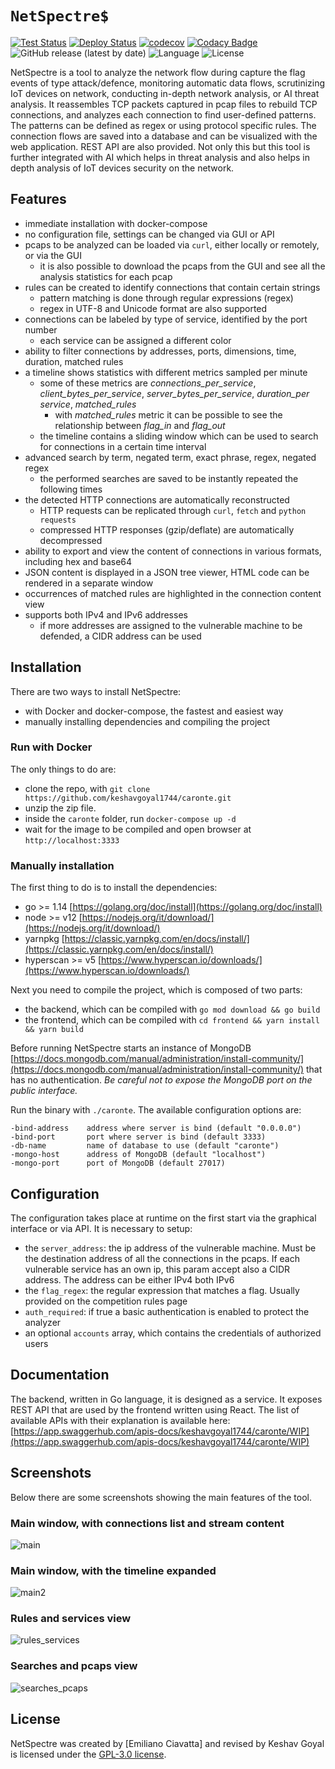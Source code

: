 # `NetSpectre$`

[![Test Status](https://github.com/keshavgoyal1744/caronte/actions/workflows/test.yml/badge.svg?branch=main)](https://github.com/keshavgoyal1744/caronte/actions/workflows/test.yml)
[![Deploy Status](https://github.com/keshavgoyal1744/caronte/actions/workflows/deploy.yml/badge.svg)](https://github.com/keshavgoyal1744/caronte/actions/workflows/deploy.yml)
[![codecov](https://codecov.io/gh/keshavgoyal1744/caronte/branch/develop/graph/badge.svg)](https://codecov.io/gh/keshavgoyal1744/caronte)
[![Codacy Badge](https://api.codacy.com/project/badge/Grade/009dca44f4da4118a20aed2b9b7610c0)](https://www.codacy.com/manual/keshavgoyal1744/caronte?utm_source=github.com&amp;utm_medium=referral&amp;utm_content=keshavgoyal1744/caronte&amp;utm_campaign=Badge_Grade)
![GitHub release (latest by date)](https://img.shields.io/github/v/tag/keshavgoyal1744/caronte)
![Language](https://img.shields.io/badge/language-go-blue)
![License](https://img.shields.io/github/license/keshavgoyal1744/caronte)

NetSpectre is a tool to analyze the network flow during capture the flag events of type attack/defence, monitoring automatic data flows, scrutinizing IoT devices on network, conducting in-depth network analysis, or AI threat analysis.
It reassembles TCP packets captured in pcap files to rebuild TCP connections, and analyzes each connection to find user-defined patterns.
The patterns can be defined as regex or using protocol specific rules.
The connection flows are saved into a database and can be visualized with the web application. REST API are also provided. Not only this
but this tool is further integrated with AI which helps in threat analysis and also helps in depth analysis of IoT devices security on the network.

## Features
-   immediate installation with docker-compose
-   no configuration file, settings can be changed via GUI or API
-   pcaps to be analyzed can be loaded via `curl`, either locally or remotely, or via the GUI
    -   it is also possible to download the pcaps from the GUI and see all the analysis statistics for each pcap
-   rules can be created to identify connections that contain certain strings
    -   pattern matching is done through regular expressions (regex)
    -   regex in UTF-8 and Unicode format are also supported
-   connections can be labeled by type of service, identified by the port number
    -   each service can be assigned a different color
-   ability to filter connections by addresses, ports, dimensions, time, duration, matched rules
-   a timeline shows statistics with different metrics sampled per minute
    -   some of these metrics are *connections_per_service*, *client_bytes_per_service*, *server_bytes_per_service*, *duration_per service*, *matched_rules*
        -   with *matched_rules* metric it can be possible to see the relationship between *flag_in* and *flag_out*
    -   the timeline contains a sliding window which can be used to search for connections in a certain time interval
-   advanced search by term, negated term, exact phrase, regex, negated regex
    -   the performed searches are saved to be instantly repeated the following times
-   the detected HTTP connections are automatically reconstructed
    -   HTTP requests can be replicated through `curl`, `fetch` and `python requests`
    -   compressed HTTP responses (gzip/deflate) are automatically decompressed
-   ability to export and view the content of connections in various formats, including hex and base64
-   JSON content is displayed in a JSON tree viewer, HTML code can be rendered in a separate window
-   occurrences of matched rules are highlighted in the connection content view
-   supports both IPv4 and IPv6 addresses
    -   if more addresses are assigned to the vulnerable machine to be defended, a CIDR address can be used

## Installation
There are two ways to install NetSpectre:
-   with Docker and docker-compose, the fastest and easiest way
-   manually installing dependencies and compiling the project

### Run with Docker
The only things to do are:
-   clone the repo, with `git clone https://github.com/keshavgoyal1744/caronte.git`
-   unzip the zip file.
-   inside the `caronte` folder, run `docker-compose up -d`
-   wait for the image to be compiled and open browser at `http://localhost:3333`

### Manually installation
The first thing to do is to install the dependencies:
-   go >= 1.14 [https://golang.org/doc/install](https://golang.org/doc/install)
-   node >= v12 [https://nodejs.org/it/download/](https://nodejs.org/it/download/)
-   yarnpkg [https://classic.yarnpkg.com/en/docs/install/](https://classic.yarnpkg.com/en/docs/install/)
-   hyperscan >= v5 [https://www.hyperscan.io/downloads/](https://www.hyperscan.io/downloads/)

Next you need to compile the project, which is composed of two parts:
-   the backend, which can be compiled with `go mod download && go build`
-   the frontend, which can be compiled with `cd frontend && yarn install && yarn build`

Before running NetSpectre starts an instance of MongoDB [https://docs.mongodb.com/manual/administration/install-community/](https://docs.mongodb.com/manual/administration/install-community/) that has no authentication. _Be careful not to expose the MongoDB port on the public interface._

Run the binary with `./caronte`. The available configuration options are:
```text
-bind-address    address where server is bind (default "0.0.0.0")
-bind-port       port where server is bind (default 3333)
-db-name         name of database to use (default "caronte")
-mongo-host      address of MongoDB (default "localhost")
-mongo-port      port of MongoDB (default 27017)
```

## Configuration
The configuration takes place at runtime on the first start via the graphical interface or via API. It is necessary to setup:
-   the `server_address`: the ip address of the vulnerable machine. Must be the destination address of all the connections in the pcaps. If each vulnerable service has an own ip, this param accept also a CIDR address. The address can be either IPv4 both IPv6
-   the `flag_regex`: the regular expression that matches a flag. Usually provided on the competition rules page
-   `auth_required`: if true a basic authentication is enabled to protect the analyzer
-   an optional `accounts` array, which contains the credentials of authorized users

## Documentation
The backend, written in Go language, it is designed as a service. It exposes REST API that are used by the frontend written using React. The list of available APIs with their explanation is available here: [https://app.swaggerhub.com/apis-docs/keshavgoyal1744/caronte/WIP](https://app.swaggerhub.com/apis-docs/keshavgoyal1744/caronte/WIP)

## Screenshots
Below there are some screenshots showing the main features of the tool.

### Main window, with connections list and stream content
![main](https://github.com/keshavgoyal1744/caronte/assets/24409893/9ad28507-1a2c-4c6d-b585-60c7ea4616e1)


### Main window, with the timeline expanded
![main2](https://github.com/keshavgoyal1744/caronte/assets/24409893/d18eb63b-0903-46e9-9dc3-5a6c4623e600)

### Rules and services view
![rules_services](https://github.com/keshavgoyal1744/caronte/assets/24409893/8ecd20b6-7574-44a6-8128-837152935801)


### Searches and pcaps view
![searches_pcaps](https://github.com/keshavgoyal1744/caronte/assets/24409893/0ee49af9-e0c0-446a-b58d-8049f7f95344)

## License
NetSpectre was created by [Emiliano Ciavatta] and revised by Keshav Goyal is licensed under the [GPL-3.0 license](LICENSE).